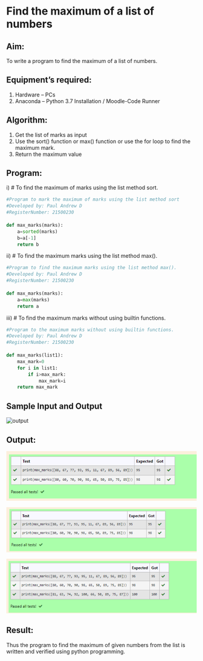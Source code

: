 # Find the maximum of a list of numbers
## Aim:
To write a program to find the maximum of a list of numbers.
## Equipment’s required:
1.	Hardware – PCs
2.	Anaconda – Python 3.7 Installation / Moodle-Code Runner
## Algorithm:
1.	Get the list of marks as input
2.	Use the sort() function or max() function or use the for loop to find the maximum mark.
3.	Return the maximum value
## Program:

i)	# To find the maximum of marks using the list method sort.
```Python
#Program to mark the maximum of marks using the list method sort
#Developed by: Paul Andrew D
#RegisterNumber: 21500230

def max_marks(marks):
    a=sorted(marks)
    b=a[-1]
    return b

```

ii)	# To find the maximum marks using the list method max().
```Python
#Program to find the maximum marks using the list method max().
#Developed by: Paul Andrew D
#RegisterNumber: 21500230

def max_marks(marks):
    a=max(marks)
    return a

```

iii) # To find the maximum marks without using builtin functions.
```Python
#Program to the maximum marks without using builtin functions.
#Developed by: Paul Andrew D
#RegisterNumber: 21500230 

def max_marks(list1):
    max_mark=0
    for i in list1:
        if i>max_mark:
            max_mark=i
    return max_mark

```
## Sample Input and Output
![output](./img/max_marks1.jpg) 

## Output:
![output](./img/output1.png) 

![output](./img/output2.png)

![output](./img/output3.png)





## Result:
Thus the program to find the maximum of given numbers from the list is written and verified using python programming.